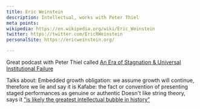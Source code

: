 ```yaml
---
title: Eric Weinstein
description: Intellectual, works with Peter Thiel
meta points:
wikipedia: https://en.wikipedia.org/wiki/Eric_Weinstein
twitter: https://twitter.com/EricRWeinstein
personalSite: https://ericweinstein.org/

---
```



Great podcast with Peter Thiel called [An Era of Stagnation & Universal Institutional Failure](https://www.youtube.com/watch?v=nM9f0W2KD5s)


Talks about:
Embedded growth obligation: we assume growth will continue, therefore we lie and say it is
Kafabe: the fact or convention of presenting staged performances as genuine or authentic
Doesn't like string theory, says it ["is likely the greatest intellectual bubble in history"](https://twitter.com/EricRWeinstein/status/1035972081211473920)
